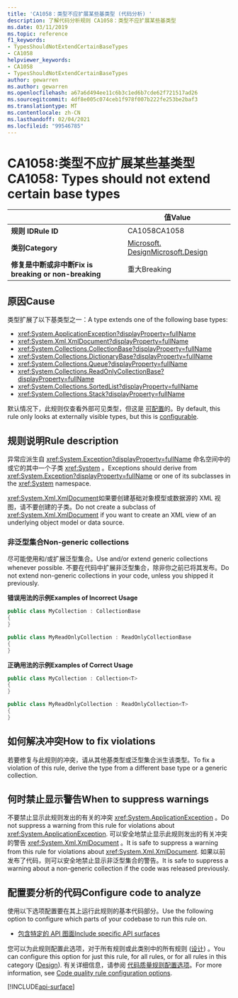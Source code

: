 ```yaml
---
title: 'CA1058：类型不应扩展某些基类型 (代码分析) '
description: 了解代码分析规则 CA1058：类型不应扩展某些基类型
ms.date: 03/11/2019
ms.topic: reference
f1_keywords:
- TypesShouldNotExtendCertainBaseTypes
- CA1058
helpviewer_keywords:
- CA1058
- TypesShouldNotExtendCertainBaseTypes
author: gewarren
ms.author: gewarren
ms.openlocfilehash: a67a6d494ee11c6b3c1ed6b7cde62f721517ad26
ms.sourcegitcommit: 4df8e005c074ceb1f978f007b222fe253be2baf3
ms.translationtype: MT
ms.contentlocale: zh-CN
ms.lasthandoff: 02/04/2021
ms.locfileid: "99546785"
---
```

# <a name="ca1058-types-should-not-extend-certain-base-types"></a><span data-ttu-id="b4ec7-103">CA1058:类型不应扩展某些基类型</span><span class="sxs-lookup"><span data-stu-id="b4ec7-103">CA1058: Types should not extend certain base types</span></span>

| | <span data-ttu-id="b4ec7-104">值</span><span class="sxs-lookup"><span data-stu-id="b4ec7-104">Value</span></span> |
|-|-|
| <span data-ttu-id="b4ec7-105">**规则 ID**</span><span class="sxs-lookup"><span data-stu-id="b4ec7-105">**Rule ID**</span></span> |<span data-ttu-id="b4ec7-106">CA1058</span><span class="sxs-lookup"><span data-stu-id="b4ec7-106">CA1058</span></span>|
| <span data-ttu-id="b4ec7-107">**类别**</span><span class="sxs-lookup"><span data-stu-id="b4ec7-107">**Category**</span></span> |[<span data-ttu-id="b4ec7-108">Microsoft. Design</span><span class="sxs-lookup"><span data-stu-id="b4ec7-108">Microsoft.Design</span></span>](design-warnings.md)|
| <span data-ttu-id="b4ec7-109">**修复是中断或非中断**</span><span class="sxs-lookup"><span data-stu-id="b4ec7-109">**Fix is breaking or non-breaking**</span></span> |<span data-ttu-id="b4ec7-110">重大</span><span class="sxs-lookup"><span data-stu-id="b4ec7-110">Breaking</span></span>|

## <a name="cause"></a><span data-ttu-id="b4ec7-111">原因</span><span class="sxs-lookup"><span data-stu-id="b4ec7-111">Cause</span></span>

<span data-ttu-id="b4ec7-112">类型扩展了以下基类型之一：</span><span class="sxs-lookup"><span data-stu-id="b4ec7-112">A type extends one of the following base types:</span></span>

- <xref:System.ApplicationException?displayProperty=fullName>
- <xref:System.Xml.XmlDocument?displayProperty=fullName>
- <xref:System.Collections.CollectionBase?displayProperty=fullName>
- <xref:System.Collections.DictionaryBase?displayProperty=fullName>
- <xref:System.Collections.Queue?displayProperty=fullName>
- <xref:System.Collections.ReadOnlyCollectionBase?displayProperty=fullName>
- <xref:System.Collections.SortedList?displayProperty=fullName>
- <xref:System.Collections.Stack?displayProperty=fullName>

<span data-ttu-id="b4ec7-113">默认情况下，此规则仅查看外部可见类型，但这是 [可配置](#configure-code-to-analyze)的。</span><span class="sxs-lookup"><span data-stu-id="b4ec7-113">By default, this rule only looks at externally visible types, but this is [configurable](#configure-code-to-analyze).</span></span>

## <a name="rule-description"></a><span data-ttu-id="b4ec7-114">规则说明</span><span class="sxs-lookup"><span data-stu-id="b4ec7-114">Rule description</span></span>

<span data-ttu-id="b4ec7-115">异常应派生自 <xref:System.Exception?displayProperty=fullName> 命名空间中的或它的其中一个子类 <xref:System> 。</span><span class="sxs-lookup"><span data-stu-id="b4ec7-115">Exceptions should derive from <xref:System.Exception?displayProperty=fullName> or one of its subclasses in the <xref:System> namespace.</span></span>

<span data-ttu-id="b4ec7-116"><xref:System.Xml.XmlDocument>如果要创建基础对象模型或数据源的 XML 视图，请不要创建的子类。</span><span class="sxs-lookup"><span data-stu-id="b4ec7-116">Do not create a subclass of <xref:System.Xml.XmlDocument> if you want to create an XML view of an underlying object model or data source.</span></span>

### <a name="non-generic-collections"></a><span data-ttu-id="b4ec7-117">非泛型集合</span><span class="sxs-lookup"><span data-stu-id="b4ec7-117">Non-generic collections</span></span>

<span data-ttu-id="b4ec7-118">尽可能使用和/或扩展泛型集合。</span><span class="sxs-lookup"><span data-stu-id="b4ec7-118">Use and/or extend generic collections whenever possible.</span></span> <span data-ttu-id="b4ec7-119">不要在代码中扩展非泛型集合，除非你之前已将其发布。</span><span class="sxs-lookup"><span data-stu-id="b4ec7-119">Do not extend non-generic collections in your code, unless you shipped it previously.</span></span>

<span data-ttu-id="b4ec7-120">**错误用法的示例**</span><span class="sxs-lookup"><span data-stu-id="b4ec7-120">**Examples of Incorrect Usage**</span></span>

```csharp
public class MyCollection : CollectionBase
{
}

public class MyReadOnlyCollection : ReadOnlyCollectionBase
{
}
```

<span data-ttu-id="b4ec7-121">**正确用法的示例**</span><span class="sxs-lookup"><span data-stu-id="b4ec7-121">**Examples of Correct Usage**</span></span>

```csharp
public class MyCollection : Collection<T>
{
}

public class MyReadOnlyCollection : ReadOnlyCollection<T>
{
}
```

## <a name="how-to-fix-violations"></a><span data-ttu-id="b4ec7-122">如何解决冲突</span><span class="sxs-lookup"><span data-stu-id="b4ec7-122">How to fix violations</span></span>

<span data-ttu-id="b4ec7-123">若要修复与此规则的冲突，请从其他基类型或泛型集合派生该类型。</span><span class="sxs-lookup"><span data-stu-id="b4ec7-123">To fix a violation of this rule, derive the type from a different base type or a generic collection.</span></span>

## <a name="when-to-suppress-warnings"></a><span data-ttu-id="b4ec7-124">何时禁止显示警告</span><span class="sxs-lookup"><span data-stu-id="b4ec7-124">When to suppress warnings</span></span>

<span data-ttu-id="b4ec7-125">不要禁止显示此规则发出的有关的冲突 <xref:System.ApplicationException> 。</span><span class="sxs-lookup"><span data-stu-id="b4ec7-125">Do not suppress a warning from this rule for violations about <xref:System.ApplicationException>.</span></span> <span data-ttu-id="b4ec7-126">可以安全地禁止显示此规则发出的有关冲突的警告 <xref:System.Xml.XmlDocument> 。</span><span class="sxs-lookup"><span data-stu-id="b4ec7-126">It is safe to suppress a warning from this rule for violations about <xref:System.Xml.XmlDocument>.</span></span> <span data-ttu-id="b4ec7-127">如果以前发布了代码，则可以安全地禁止显示非泛型集合的警告。</span><span class="sxs-lookup"><span data-stu-id="b4ec7-127">It is safe to suppress a warning about a non-generic collection if the code was released previously.</span></span>

## <a name="configure-code-to-analyze"></a><span data-ttu-id="b4ec7-128">配置要分析的代码</span><span class="sxs-lookup"><span data-stu-id="b4ec7-128">Configure code to analyze</span></span>

<span data-ttu-id="b4ec7-129">使用以下选项配置要在其上运行此规则的基本代码部分。</span><span class="sxs-lookup"><span data-stu-id="b4ec7-129">Use the following option to configure which parts of your codebase to run this rule on.</span></span>

- [<span data-ttu-id="b4ec7-130">包含特定的 API 图面</span><span class="sxs-lookup"><span data-stu-id="b4ec7-130">Include specific API surfaces</span></span>](#include-specific-api-surfaces)

<span data-ttu-id="b4ec7-131">您可以为此规则配置此选项，对于所有规则或此类别中的所有规则 ([设计](design-warnings.md)) 。</span><span class="sxs-lookup"><span data-stu-id="b4ec7-131">You can configure this option for just this rule, for all rules, or for all rules in this category ([Design](design-warnings.md)).</span></span> <span data-ttu-id="b4ec7-132">有关详细信息，请参阅 [代码质量规则配置选项](../code-quality-rule-options.md)。</span><span class="sxs-lookup"><span data-stu-id="b4ec7-132">For more information, see [Code quality rule configuration options](../code-quality-rule-options.md).</span></span>

[!INCLUDE[api-surface](~/includes/code-analysis/api-surface.md)]
